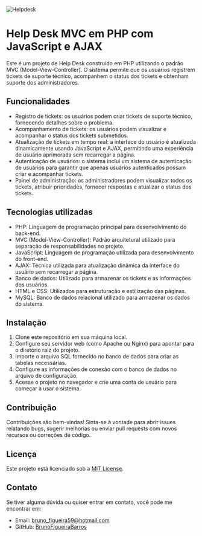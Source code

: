 

![Helpdesk](https://figueirabarros.com.br/helpdesk/public/img/Screenshot_6.png)

# Help Desk MVC em PHP com JavaScript e AJAX

Este é um projeto de Help Desk construído em PHP utilizando o padrão MVC (Model-View-Controller). O sistema permite que os usuários registrem tickets de suporte técnico, acompanhem o status dos tickets e obtenham suporte dos administradores.

## Funcionalidades

- Registro de tickets: os usuários podem criar tickets de suporte técnico, fornecendo detalhes sobre o problema.
- Acompanhamento de tickets: os usuários podem visualizar e acompanhar o status dos tickets submetidos.
- Atualização de tickets em tempo real: a interface do usuário é atualizada dinamicamente usando JavaScript e AJAX, permitindo uma experiência de usuário aprimorada sem recarregar a página.
- Autenticação de usuários: o sistema inclui um sistema de autenticação de usuários para garantir que apenas usuários autenticados possam criar e acompanhar tickets.
- Painel de administração: os administradores podem visualizar todos os tickets, atribuir prioridades, fornecer respostas e atualizar o status dos tickets.

## Tecnologias utilizadas

- PHP: Linguagem de programação principal para desenvolvimento do back-end.
- MVC (Model-View-Controller): Padrão arquitetural utilizado para separação de responsabilidades no projeto.
- JavaScript: Linguagem de programação utilizada para desenvolvimento do front-end.
- AJAX: Técnica utilizada para atualização dinâmica da interface do usuário sem recarregar a página.
- Banco de dados: Utilizado para armazenar os tickets e as informações dos usuários.
- HTML e CSS: Utilizados para estruturação e estilização das páginas.
- MySQL: Banco de dados relacional utilizado para armazenar os dados do sistema.

## Instalação

1. Clone este repositório em sua máquina local.
2. Configure seu servidor web (como Apache ou Nginx) para apontar para o diretório raiz do projeto.
3. Importe o arquivo SQL fornecido no banco de dados para criar as tabelas necessárias.
4. Configure as informações de conexão com o banco de dados no arquivo de configuração.
5. Acesse o projeto no navegador e crie uma conta de usuário para começar a usar o sistema.

## Contribuição

Contribuições são bem-vindas! Sinta-se à vontade para abrir issues relatando bugs, sugerir melhorias ou enviar pull requests com novos recursos ou correções de código.

## Licença

Este projeto está licenciado sob a [MIT License](LICENSE).

## Contato

Se tiver alguma dúvida ou quiser entrar em contato, você pode me encontrar em:

- Email: bruno_figueira59@hotmail.com   
- GitHub: [BrunoFigueiraBarros](https://github.com/BrunoFigueiraBarros)
